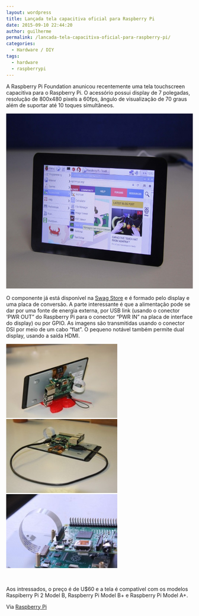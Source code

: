 ```yaml
---
layout: wordpress
title: Lançada tela capacitiva oficial para Raspberry Pi
date: 2015-09-10 22:44:20
author: guilherme
permalink: /lancada-tela-capacitiva-oficial-para-raspberry-pi/
categories:
  - Hardware / DIY
tags:
  - hardware
  - raspberrypi
---
```


A Raspberry Pi Foundation anunicou recentemente uma tela touchscreen capacitiva para o Raspberry Pi. O acessório possui display de 7 polegadas, resolução de 800x480 pixels a 60fps, ângulo de visualização de 70 graus além de suportar até 10 toques simultâneos.
<p style="text-align: center;"><a href="/assets/wp-content/uploads/2015/09/art-rasp1.jpg"><img class="alignnone wp-image-3319 size-large" src="/assets/wp-content/uploads/2015/09/art-rasp1-1024x747.jpg" alt="art rasp1" width="648" height="473" /></a></p>
<!--more-->

O componente já está disponível na <a href="http://swag.raspberrypi.org/products/raspberry-pi-7-inch-touchscreen-display">Swag Store</a> e é formado pelo display e uma placa de conversão. A parte interessante é que a alimentação pode se dar por uma fonte de energia externa, por USB link (usando o conector ‘PWR OUT” do Raspberry Pi para o conector “PWR IN” na placa de interface do display) ou por GPIO. As imagens são transmitidas usando o conector DSI por meio de um cabo “flat”. O pequeno notável também permite dual display, usando a saída HDMI.

<a href="/assets/wp-content/uploads/2015/09/1.jpg"><img class="alignnone size-medium wp-image-3323" src="/assets/wp-content/uploads/2015/09/1-300x200.jpg" alt="1" width="300" height="200" /></a> <a href="/assets/wp-content/uploads/2015/09/3.jpg"><img class="alignnone size-medium wp-image-3326" src="/assets/wp-content/uploads/2015/09/3-300x200.jpg" alt="3" width="300" height="200" /></a> <a href="/assets/wp-content/uploads/2015/09/2.jpg"><img class="alignnone size-medium wp-image-3324" src="/assets/wp-content/uploads/2015/09/2-300x200.jpg" alt="2" width="300" height="200" /></a>

&nbsp;

Aos intressados, o preço é de U$60 e a tela é compatível com os modelos Raspiberry Pi 2 Model B, Raspberry Pi Model B+ e Raspberry Pi Model A+.

Via <a href="https://www.raspberrypi.org/blog/the-eagerly-awaited-raspberry-pi-display/" target="_blank">Raspberry Pi </a>